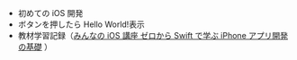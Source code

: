 - 初めての iOS 開発
- ボタンを押したら Hello World!表示
- 教材学習記録（[みんなの iOS 講座 ゼロから Swift で学ぶ iPhone アプリ開発の基礎](https://www.udemy.com/course/ios-apps/)
  ）

